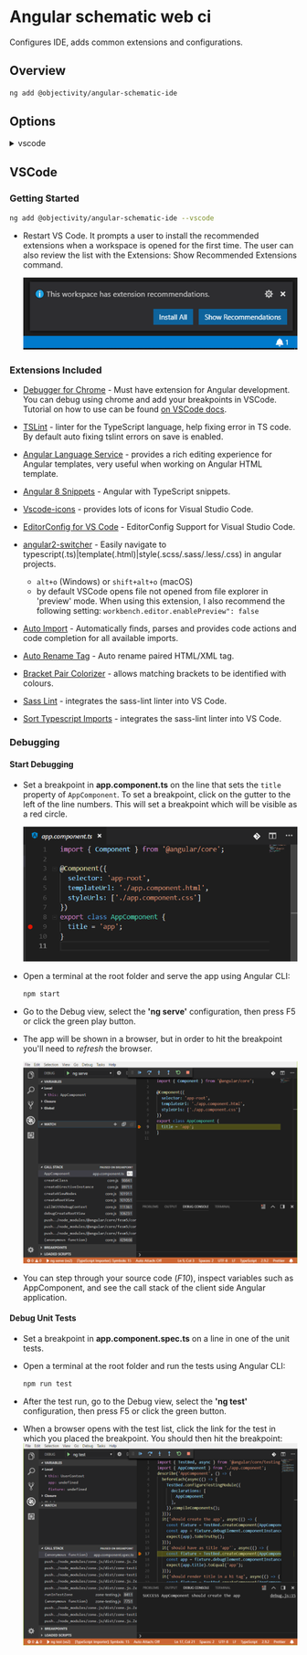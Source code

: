 # Angular schematic web ci

Configures IDE, adds common extensions and configurations.

## Overview

```bash
ng add @objectivity/angular-schematic-ide
```

## Options

<details>
  <summary>vscode</summary>
  <p>
    <code>--vscode</code> (alias: <code>-vsc</code>) <em>default value: true</em>
  </p>
  <p>
    When true, adds common extensions and configurations for VSCode.
  </p>
</details>

## VSCode

### Getting Started

  ```sh
  ng add @objectivity/angular-schematic-ide --vscode
  ```

* Restart VS Code. It prompts a user to install the recommended extensions when a workspace is opened for the first time. The user can also review the list with the Extensions: Show Recommended Extensions command.

    ![default_extensions](https://raw.githubusercontent.com/slupekdev/vscode/master/docs/default_extensions.png)

### Extensions Included

* [Debugger for Chrome](https://marketplace.visualstudio.com/items?itemName=msjsdiag.debugger-for-chrome) - Must have extension for Angular development. You can debug using chrome and add your breakpoints in VSCode. Tutorial on how to use can be found [on VSCode docs](https://code.visualstudio.com/docs/nodejs/angular-tutorial#_debugging-angular).

* [TSLint](https://marketplace.visualstudio.com/items?itemName=ms-vscode.vscode-typescript-tslint-plugin) - linter for the TypeScript language, help fixing error in TS code. By default auto fixing tslint errors on save is enabled.

* [Angular Language Service](https://marketplace.visualstudio.com/items?itemName=Angular.ng-template) - provides a rich editing experience for Angular templates, very useful when working on Angular HTML template.

* [Angular 8 Snippets](https://marketplace.visualstudio.com/items?itemName=mikael.angular-beastcode) - Angular with TypeScript snippets.

* [Vscode-icons](https://marketplace.visualstudio.com/items?itemName=vscode-icons-team.vscode-iconse) - provides lots of icons for Visual Studio Code.

* [EditorConfig for VS Code](https://marketplace.visualstudio.com/items?itemName=EditorConfig.EditorConfig) - EditorConfig Support for Visual Studio Code.

* [angular2-switcher](https://marketplace.visualstudio.com/items?itemName=infinity1207.angular2-switcher) - Easily navigate to typescript(.ts)|template(.html)|style(.scss/.sass/.less/.css) in angular projects.
  * `alt+o` (Windows) or `shift+alt+o` (macOS)
  * by default VSCode opens file not opened from file explorer in 'preview' mode. When using this extension, I also recommend the following setting: `workbench.editor.enablePreview": false`

* [Auto Import](https://marketplace.visualstudio.com/items?itemName=steoates.autoimport) - Automatically finds, parses and provides code actions and code completion for all available imports.

* [Auto Rename Tag](https://marketplace.visualstudio.com/items?itemName=formulahendry.auto-rename-tag) - Auto rename paired HTML/XML tag.

* [Bracket Pair Colorizer](https://marketplace.visualstudio.com/items?itemName=coenraads.bracket-pair-colorizer) - allows matching brackets to be identified with colours.

* [Sass Lint](https://marketplace.visualstudio.com/items?itemName=glen-84.sass-lint) - integrates the sass-lint linter into VS Code.

* [Sort Typescript Imports](https://marketplace.visualstudio.com/items?itemName=miclo.sort-typescript-imports) - integrates the sass-lint linter into VS Code.

### Debugging

#### Start Debugging

* Set a breakpoint in **app.component.ts** on the line that sets the `title` property of `AppComponent`. To set a breakpoint, click on the gutter to the left of the line numbers. This will set a breakpoint which will be visible as a red circle.

    ![vscode_debug_1](https://raw.githubusercontent.com/slupekdev/vscode/master/docs/vscode_debug_1.png)

* Open a terminal at the root folder and serve the app using Angular CLI:

  ```bash
  npm start
  ```

* Go to the Debug view, select the **'ng serve'** configuration, then press F5 or click the green play button.

* The app will be shown in a browser, but in order to hit the breakpoint you'll need to *refresh* the browser.

    ![vscode_debug_2](https://raw.githubusercontent.com/slupekdev/vscode/master/docs/vscode_debug_2.png)

* You can step through your source code (*F10*), inspect variables such as AppComponent, and see the call stack of the client side Angular application.

#### Debug Unit Tests

* Set a breakpoint in **app.component.spec.ts** on a line in one of the unit tests.

* Open a terminal at the root folder and run the tests using Angular CLI:

    ```bash
    npm run test
    ```

* After the test run, go to the Debug view, select the **'ng test'** configuration, then press F5 or click the green button.

* When a browser opens with the test list, click the link for the test in which you placed the breakpoint. You should then hit the breakpoint:
    ![vscode_debug_tests](https://raw.githubusercontent.com/slupekdev/vscode/master/docs/vscode_debug_tests.png)
